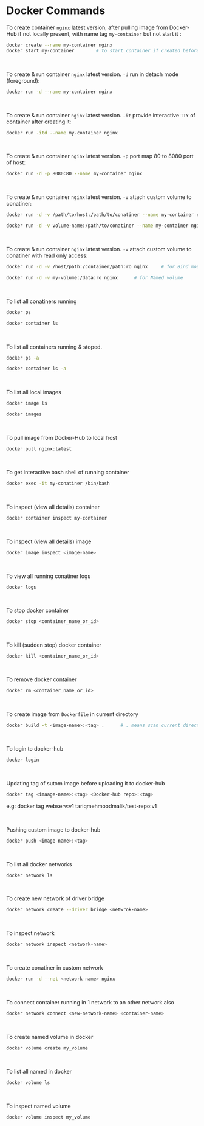 # Docker Commands

To create container `nginx` latest version, after pulling image from Docker-Hub if not locally present, with name tag `my-container` but not start it :
```bash
docker create --name my-container nginx
docker start my-container        # to start container if created before
```
<br>

To create & run container `nginx` latest version. `-d` run in detach mode (foreground):   
```bash 
docker run -d --name my-container nginx
```
<br>

To create & run container `nginx` latest version. `-it` provide interactive `TTY` of container after creating it:
```bash
docker run -itd --name my-container nginx
```
<br>

To create & run container `nginx` latest version. `-p` port map 80 to 8080 port of host:
```bash
docker run -d -p 8080:80 --name my-container nginx
```
<br>

To create & run container `nginx` latest version. `-v` attach custom volume to conatiner:
```bash
docker run -d -v /path/to/host:/path/to/conatiner --name my-container nginx     # for Bind mount

docker run -d -v volume-name:/path/to/conatiner --name my-container nginx      # for Named volume
```
<br>

To create & run container `nginx` latest version. `-v` attach custom volume to conatiner with read only access:
```bash
docker run -d -v /host/path:/container/path:ro nginx     # for Bind mount

docker run -d -v my-volume:/data:ro nginx      # for Named volume
```
<br>


To list all conatiners running
```bash
docker ps

docker container ls
```
<br>

To list all containers running & stoped.
```bash
docker ps -a

docker container ls -a
```
<br>

To list all local images
```bash
docker image ls

docker images
```
<br>

To pull image from Docker-Hub to local host
```bash
docker pull nginx:latest
```
<br>

To get interactive bash shell of running container
```bash
docker exec -it my-conatiner /bin/bash
```
<br>

To inspect (view all details) container 
```bash
docker container inspect my-container
```
<br>

To inspect (view all details) image 
```bash
docker image inspect <image-name>
```
<br>

To view all running conatiner logs
```bash
docker logs
```
<br>

To stop docker container
```bash
docker stop <container_name_or_id>
```
<br>

To kill (sudden stop) docker container
```bash
docker kill <container_name_or_id>
```
<br>

To remove docker container
```bash
docker rm <container_name_or_id>
```
<br>

To create image from `Dockerfile` in current directory
```bash
docker build -t <image-name>:<tag> .      # . means scan current directory for Dockerfile
```
<br>

To login to docker-hub 
```bash
docker login
```
<br>

Updating tag of sutom image before uploading it to docker-hub
```bash
docker tag <imaage-name>:<tag> <Docker-hub repo>:<tag>
```
e.g:  docker tag webserv:v1 tariqmehmoodmalik/test-repo:v1

<br>

Pushing custom image to docker-hub
```bash
docker push <image-name>:<tag>
```
<br>

To list all docker networks
```bash
docker network ls
```
<br>

To create new network of driver bridge
```bash
docker network create --driver bridge <netwrok-name>
```
<br>

To inspect network
```bash
docker network inspect <network-name>
```
<br>

To create conatiner in custom network
```bash
docker run -d --net <network-name> nginx
```
<br>

To connect container running in 1 network to an other network also
```bash
docker network connect <new-network-name> <container-name>
```
<br>

To create named volume in docker
```bash
docker volume create my_volume
```
<br>

To list all named  in docker
```bash
docker volume ls
```
<br>

To inspect named volume
```bash
docker volume inspect my_volume
```
<br>


